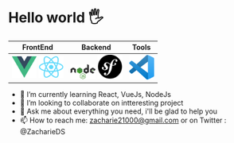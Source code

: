 # Hello world 🖐️

|       FrontEnd        | Backend          |      Tools      |
| :---------------: |:---------------:| :-----:|
| <img src="vue.png" alt="VueJs" width="50"/> <img src="react.png" alt="React" width="50"/>   |   <img src="node.png" alt="NodeJS" width="50"/> <img src="symfony.png" alt="Symfony" width="50"/>       |  <img src="vscode.png" alt="Vscode" width="50"/> |

- 🌱 I’m currently learning React, VueJs, NodeJs
- 👯 I’m looking to collaborate on intteresting project 
- 💬 Ask me about everything you need, i'll be glad to help you
- 📫 How to reach me: zacharie21000@gmail.com or on Twitter : @ZacharieDS


<!--
**zachariedos/zachariedos** is a ✨ _special_ ✨ repository because its `README.md` (this file) appears on your GitHub profile.

Here are some ideas to get you started:

- 🔭 I’m currently working on ...
- 🌱 I’m currently learning ...
- 👯 I’m looking to collaborate on ...
- 🤔 I’m looking for help with ...
- 💬 Ask me about ...
- 📫 How to reach me: ...
- 😄 Pronouns: ...
- ⚡ Fun fact: ...
-->
